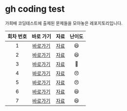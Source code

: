 # gh coding test
가희배 코딩테스트에 출제된 문제들을 모아놓은 레포지토리입니다.

| 회차 번호 |                       바로 가기                       |                             자료                              |      난이도      |
|:-----:|:-------------------------------------------------:|:-----------------------------------------------------------:|:-------------:|
|   1   | [바로가기](https://www.acmicpc.net/contest/view/644)  | [자료](https://github.com/cdog-gh/gh_coding_test/tree/main/1) |😆|
|   2   | [바로가기](https://www.acmicpc.net/contest/view/658)  | [자료](https://github.com/cdog-gh/gh_coding_test/tree/main/2) |😆|
|   3   | [바로가기](https://www.acmicpc.net/contest/view/755)  | [자료](https://github.com/cdog-gh/gh_coding_test/tree/main/3) |🤮|
|   4   | [바로가기](https://www.acmicpc.net/contest/view/819)  | [자료](https://github.com/cdog-gh/gh_coding_test/tree/main/4) |😠|
|   5   | [바로가기](https://www.acmicpc.net/contest/view/946)  | [자료](https://github.com/cdog-gh/gh_coding_test/tree/main/5) |😠|
|   6   | [바로가기](https://www.acmicpc.net/contest/view/1201) | [자료](https://github.com/cdog-gh/gh_coding_test/tree/main/6) |😆|
|   7   | [바로가기](https://www.acmicpc.net/contest/view/1415) | [자료](https://github.com/cdog-gh/gh_coding_test/tree/main/7) |😆|


